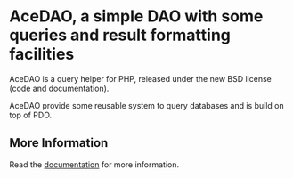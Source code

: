 AceDAO, a simple DAO with some queries and result formatting facilities
=======================================================================


AceDAO is a query helper for PHP, released under the new BSD license (code
and documentation).

AceDAO provide some reusable system to query databases and is build on top of PDO.

More Information
----------------

Read the [documentation][1] for more information.

[1]: http://acedao.voilab.org/documentation
